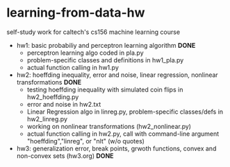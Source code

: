 # learning-from-data-hw
self-study work for caltech's cs156 machine learning course

- hw1: basic probabiliy and perceptron learning algorithm **DONE**
  - perceptron learning algo coded in pla.py
  - problem-specific classes and definitions in hw1_pla.py
  - actual function calling in hw1.py
- hw2: hoeffding inequality, error and noise, linear regression, nonlinear transformations **DONE**
  - testing hoeffding inequality with simulated coin flips in hw2_hoeffding.py
  - error and noise in hw2.txt
  - Linear Regression algo in linreg.py, problem-specific classes/defs in hw2_linreg.py
  - working on nonlinear transformations (hw2_nonlinear.py)
  - actual function calling in hw2.py, call with command-line argument "hoeffding","linreg", or "nlt" (w/o quotes)
- hw3: generalization error, break points, grwoth functions, convex and non-convex sets (hw3.org) **DONE**
